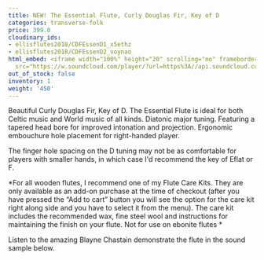 ```yaml
---
title: NEW! The Essential Flute, Curly Douglas Fir, Key of D
categories: transverse-folk
price: 399.0
cloudinary_ids:
- ellisflutes2018/CDFEssenD1_x5ethz
- ellisflutes2018/CDFEssenD2_voynao
html_embed: <iframe width="100%" height="20" scrolling="no" frameborder="no" allow="autoplay"
  src="https://w.soundcloud.com/player/?url=https%3A//api.soundcloud.com/tracks/486027465&color=%23ff5500&inverse=false&auto_play=false&show_user=true"></iframe>
out_of_stock: false
inventory: 1
weight: '450'
---
```


Beautiful Curly Douglas Fir, Key of D.  The Essential Flute is ideal for both Celtic music and World music of all kinds. Diatonic major tuning. Featuring a tapered head bore for improved intonation and projection. Ergonomic embouchure hole placement for right-handed player.

The finger hole spacing on the D tuning may not be as comfortable for players with smaller hands, in which case I'd recommend the key of Eflat or F.

*For all wooden flutes, I recommend one of my Flute Care Kits.  They are only available as an add-on purchase at the time of checkout (after you have pressed the “Add to cart” button you will see the option for the care kit right along side and you have to select it from the menu). The care kit includes the recommended wax, fine steel wool and instructions for maintaining the finish on your flute.  Not for use on ebonite flutes
*

Listen to the amazing Blayne Chastain demonstrate the flute in the sound sample below.